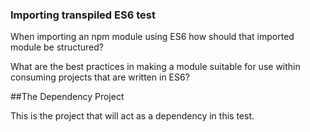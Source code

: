 ### Importing transpiled ES6 test

When importing an npm module using ES6 how should that imported module be structured?

What are the best practices in making a module suitable for use within consuming projects that are written in ES6?

##The Dependency Project

This is the project that will act as a dependency in this test.


